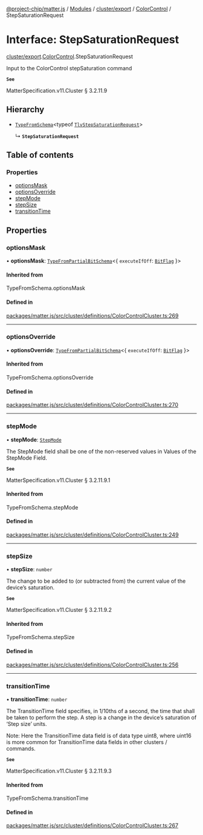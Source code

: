 [@project-chip/matter.js](../README.md) / [Modules](../modules.md) / [cluster/export](../modules/cluster_export.md) / [ColorControl](../modules/cluster_export.ColorControl.md) / StepSaturationRequest

# Interface: StepSaturationRequest

[cluster/export](../modules/cluster_export.md).[ColorControl](../modules/cluster_export.ColorControl.md).StepSaturationRequest

Input to the ColorControl stepSaturation command

**`See`**

MatterSpecification.v11.Cluster § 3.2.11.9

## Hierarchy

- [`TypeFromSchema`](../modules/tlv_export.md#typefromschema)\<typeof [`TlvStepSaturationRequest`](../modules/cluster_export.ColorControl.md#tlvstepsaturationrequest)\>

  ↳ **`StepSaturationRequest`**

## Table of contents

### Properties

- [optionsMask](cluster_export.ColorControl.StepSaturationRequest.md#optionsmask)
- [optionsOverride](cluster_export.ColorControl.StepSaturationRequest.md#optionsoverride)
- [stepMode](cluster_export.ColorControl.StepSaturationRequest.md#stepmode)
- [stepSize](cluster_export.ColorControl.StepSaturationRequest.md#stepsize)
- [transitionTime](cluster_export.ColorControl.StepSaturationRequest.md#transitiontime)

## Properties

### optionsMask

• **optionsMask**: [`TypeFromPartialBitSchema`](../modules/schema_export.md#typefrompartialbitschema)\<\{ `executeIfOff`: [`BitFlag`](../modules/schema_export.md#bitflag)  }\>

#### Inherited from

TypeFromSchema.optionsMask

#### Defined in

[packages/matter.js/src/cluster/definitions/ColorControlCluster.ts:269](https://github.com/project-chip/matter.js/blob/904d0c9b952b91f28a21803759c5e5c66ee4d272/packages/matter.js/src/cluster/definitions/ColorControlCluster.ts#L269)

___

### optionsOverride

• **optionsOverride**: [`TypeFromPartialBitSchema`](../modules/schema_export.md#typefrompartialbitschema)\<\{ `executeIfOff`: [`BitFlag`](../modules/schema_export.md#bitflag)  }\>

#### Inherited from

TypeFromSchema.optionsOverride

#### Defined in

[packages/matter.js/src/cluster/definitions/ColorControlCluster.ts:270](https://github.com/project-chip/matter.js/blob/904d0c9b952b91f28a21803759c5e5c66ee4d272/packages/matter.js/src/cluster/definitions/ColorControlCluster.ts#L270)

___

### stepMode

• **stepMode**: [`StepMode`](../enums/cluster_export.ColorControl.StepMode.md)

The StepMode field shall be one of the non-reserved values in Values of the StepMode Field.

**`See`**

MatterSpecification.v11.Cluster § 3.2.11.9.1

#### Inherited from

TypeFromSchema.stepMode

#### Defined in

[packages/matter.js/src/cluster/definitions/ColorControlCluster.ts:249](https://github.com/project-chip/matter.js/blob/904d0c9b952b91f28a21803759c5e5c66ee4d272/packages/matter.js/src/cluster/definitions/ColorControlCluster.ts#L249)

___

### stepSize

• **stepSize**: `number`

The change to be added to (or subtracted from) the current value of the device’s saturation.

**`See`**

MatterSpecification.v11.Cluster § 3.2.11.9.2

#### Inherited from

TypeFromSchema.stepSize

#### Defined in

[packages/matter.js/src/cluster/definitions/ColorControlCluster.ts:256](https://github.com/project-chip/matter.js/blob/904d0c9b952b91f28a21803759c5e5c66ee4d272/packages/matter.js/src/cluster/definitions/ColorControlCluster.ts#L256)

___

### transitionTime

• **transitionTime**: `number`

The TransitionTime field specifies, in 1/10ths of a second, the time that shall be taken to perform the
step. A step is a change in the device’s saturation of ‘Step size’ units.

Note: Here the TransitionTime data field is of data type uint8, where uint16 is more common for
TransitionTime data fields in other clusters / commands.

**`See`**

MatterSpecification.v11.Cluster § 3.2.11.9.3

#### Inherited from

TypeFromSchema.transitionTime

#### Defined in

[packages/matter.js/src/cluster/definitions/ColorControlCluster.ts:267](https://github.com/project-chip/matter.js/blob/904d0c9b952b91f28a21803759c5e5c66ee4d272/packages/matter.js/src/cluster/definitions/ColorControlCluster.ts#L267)
